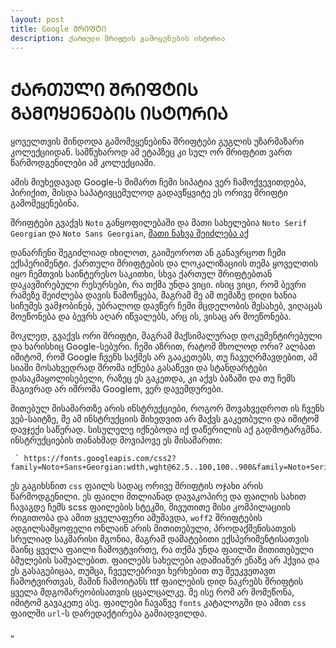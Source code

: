 ```yaml
---
layout: post
title: Google ᲨᲠᲘᲤᲢᲘ
description: ქართული შრიფტის გამოყენების ისტორია
---
```


# ᲥᲐᲠᲗᲣᲚᲘ ᲨᲠᲘᲤᲢᲘᲡ ᲒᲐᲛᲝᲧᲔᲜᲔᲑᲘᲡ ᲘᲡᲢᲝᲠᲘᲐ

ყოველთვის მინდოდა გამომეყენებინა შრიფტები გუგლის უზარმაზარი კოლექციიდან. სამწუხაროდ ამ ეტაპზეც კი სულ ორ შრიფტით ვართ წარმოდგენილები ამ კოლექციაში.

ამის მიუხედავად Google-ს მიმართ ჩემი სიპატია ვერ ჩამოქვევითდება, პირიქით, მისდა საპატივცემულოდ გადავწყვიტე ეს ორივე შრიფტი გამომეყენებინა.

შრიფტები გვაქვს `Noto` განყოფილებაში და მათი სახელებია `Noto Serif Georgian` და `Noto Sans Georgian`, [მათი ნახვა შეიძლება აქ](https://fonts.google.com/noto/fonts?noto.query=georgian&noto.lang=ka_Geor&noto.script=Geor)

დანარჩენი შეგიძლიად იხილოთ, გაიმეოროთ ან განავრცოთ ჩემი ექსპერიმენტი. ქართული შრიფტების და ლოკალიზაციის თემა ყოველთის იყო ჩემთვის საინტერესო საკითხი, სხვა ქართულ შრიფტებთან დაკავშირებული რესურსები, რა თქმა უნდა ვიცი. ისიც ვიცი, რომ ბევრი რამეზე შეიძლება დავის წამოწყება, მაგრამ მე ამ თემაზე დიდი ხანია სიჩუმეს ვამჯობინებ, უბრალოდ დავწერ ჩემი მცდელობის შესახებ, ვიღაცას მოეწონება და ბევრს აღარ იწვალებს, არც ის, ვისაც არ მოეწონება.

მოკლედ, გვაქვს ორი შრიფტი, მაგრამ მაქსიმალურად დოკუმენტირებული და ხარისხიც Google-სებური. ჩემი აზრით, რატომ მხოლოდ ორი? ალბათ იმიტომ, რომ Google ჩვენს საქმეს არ გააკეთებს, თუ ჩავუღრმავდებით, ამ სიაში მოსახვედრად შრომა იქნება გასაწევი და სტანდარტები დასაკმაყოლისებელი, რაზეც ეს გაკეთდა, კი აქვს ბაზაში და თუ ჩემს მაგივრად არ იშრომა Googlem, ვერ დავემდურები.

მითებულ მისამართზე არის ინსტრუქციები, როგორ მოვახვედროთ ის ჩვენს ვებ-საიტზე, მე ამ ინსტრუქციის მიხედვით არ მაქვს გაკეთბული და იმიტომ დავჯექი საწერად. სისულელე იქნებოდა იქ დაწერილის აქ გადმოტარგმნა. ინსტრუქციების თანახმად მოვიპოვე ეს მისამართი:

     ` https://fonts.googleapis.com/css2?family=Noto+Sans+Georgian:wdth,wght@62.5..100,100..900&family=Noto+Serif+Georgian:wght@100..900&display=swap`

ეს გაგიხსნით `css` ფაილს სადაც ორივე შრიფტის ოჯახი არის წარმოდგენილი. ეს ფაილი მთლიანად დავაკოპირე და ფაილის სახით ჩავაგდე ჩემს scss ფაილების სტეკში, მივუთითე მისი კომპილაციის რიგითობა და ამით ყველაფერი ამუშავდა, `woff2` შრიფტების ადგილსამყოფელი ონლაინ არის მითითებული, პროდაქშენისათვის სრულიად საკმარისი მგონია, მაგრამ დამატებითი ექსპერიმენტისათვის მაინც ყველა ფაილი ჩამოვტვირთე, რა თქმა უნდა ფაილში მითითებული ბმულების საშუალებით. ფაილებს სახელები ადამიანურ ენაზე არ ჰქვია და ეს გასაგებიცაა, თუმცა, ჩვეულებრივი ხერხებით თუ შეუკვეთავთ ჩამოტვირთვას, მაშინ ჩამოიტანს ttf ფაილების დიდ ნაკრებს შრიფტის ყველა მდგომარეობისათვის ცცალცალკე. მე ისე რომ არ მომეწონა, იმიტომ გავაკეთე ასე. ფაილები ჩავაწვე `fonts` კატალოგში და ამით `css` ფაილში `url`-ს დარედაქტირება გამიადვილდა.

„
